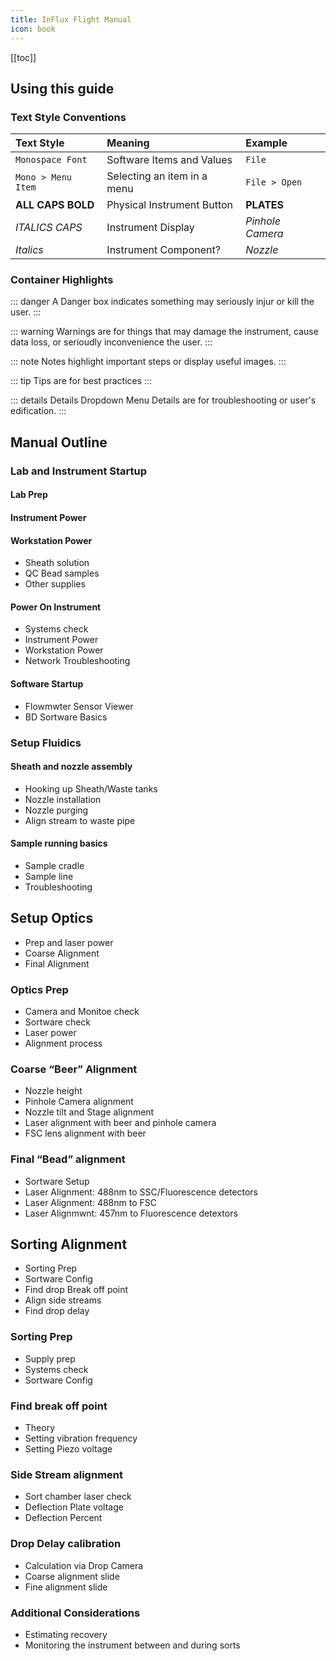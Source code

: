 ```yaml
---
title: InFlux Flight Manual 
icon: book
---
```




<!-- Reference Links -->
<!-- Usage -->
<!-- [img-label]: ./assets/filename.png -->
<!-- ![Caption Text][img-label] -->
<!-- Assets -->

<!-- URLs -->

<!-- End Ref Links -->


[[toc]]



## Using this guide

### Text Style Conventions

|    **Text Style**  |        **Meaning**          |    **Example**   |  
|:-------------------|:----------------------------|:-----------------|  
| `Monospace Font`   | Software Items and Values   | `File`           |  
| `Mono > Menu Item` | Selecting an item in a menu | `File > Open`    |  
| **ALL CAPS BOLD**  | Physical Instrument Button  | **PLATES**       |
| *ITALICS CAPS*     | Instrument Display          | *Pinhole Camera* |
| *Italics*          | Instrument Component?       | *Nozzle*         |

### Container Highlights

::: danger 
A Danger box indicates something may seriously injur or kill the user.
:::

::: warning
Warnings are for things that may damage the instrument, cause data loss, or serioudly inconvenience the user.
:::


::: note
Notes highlight important steps or display useful images.
:::

::: tip
Tips are for best practices
:::

::: details Details Dropdown Menu 
Details are for troubleshooting or user's edification.
:::

## Manual Outline

   
### Lab and Instrument Startup



#### Lab Prep



#### Instrument Power



#### Workstation Power



-   Sheath solution 
-   QC Bead samples
-   Other supplies

#### Power On Instrument

-   Systems check
-   Instrument Power
-   Workstation Power
-   Network Troubleshooting

#### Software Startup

- Flowmwter Sensor Viewer
- BD Sortware Basics

### Setup Fluidics

#### Sheath and nozzle assembly

-   Hooking up Sheath/Waste tanks
-   Nozzle installation
-   Nozzle purging
-   Align stream to waste pipe

#### Sample running basics

-   Sample cradle
-   Sample line
-   Troubleshooting

## Setup Optics

-   Prep and laser power
-   Coarse Alignment
-   Final Alignment 

### Optics Prep

-   Camera and Monitoe check 
-   Sortware check
-   Laser power
-   Alignment process

### Coarse “Beer” Alignment

-   Nozzle height
-   Pinhole Camera alignment 
-   Nozzle tilt and Stage alignment
-   Laser alignment with beer and pinhole camera
-   FSC lens alignment with beer

### Final “Bead” alignment

-   Sortware Setup
-   Laser Alignment: 488nm to SSC/Fluorescence detectors 
-   Laser Alignment: 488nm to FSC
-   Laser Alignmwnt: 457nm to Fluorescence detextors 

## Sorting Alignment

-   Sorting Prep 
-   Sortware Config
-   Find drop Break off point
-   Align side streams
-   Find drop delay

### Sorting Prep

-   Supply prep
-   Systems check
-   Sortware Config

### Find break off point

-   Theory
-   Setting vibration frequency
-   Setting Piezo voltage 

### Side Stream alignment

-   Sort chamber laser check
-   Deflection Plate voltage 
-   Deflection Percent

### Drop Delay calibration

-   Calculation via Drop Camera
-   Coarse alignment slide
-   Fine alignment slide

### Additional Considerations

-   Estimating recovery
-   Monitoring the instrument between and during sorts 

